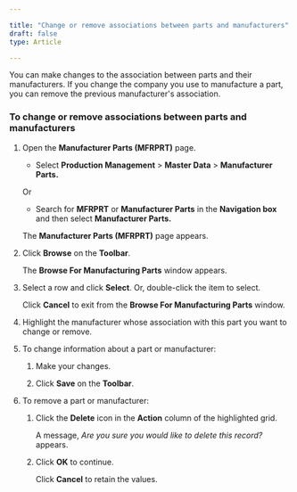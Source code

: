 ```yaml
---

title: "Change or remove associations between parts and manufacturers"
draft: false
type: Article

---
```


You can make changes to the association between parts and their manufacturers. If you change the company you use to manufacture a part, you can remove the previous manufacturer's association.

### To change or remove associations between parts and manufacturers

1. Open the **Manufacturer Parts (MFRPRT)** page.

    - Select **Production Management** > **Master Data** > **Manufacturer Parts.**

    Or

    - Search for **MFRPRT** or **Manufacturer Parts** in the **Navigation box** and then select **Manufacturer Parts.**

   The **Manufacturer Parts (MFRPRT)** page appears.

2. Click **Browse** on the **Toolbar**.

    The **Browse For Manufacturing Parts** window appears.

3. Select a row and click **Select**. Or, double-click the item to select.

    Click **Cancel** to exit from the **Browse For Manufacturing Parts** window.

4. Highlight the manufacturer whose association with this part you want to change or remove.

5. To change information about a part or manufacturer:

    1. Make your changes.

    2. Click **Save** on the **Toolbar**.

6. To remove a part or manufacturer:

    1. Click the **Delete** icon in the **Action** column of the highlighted grid.

        A message, *Are you sure you would like to delete this record?* appears.

    2. Click **OK** to continue.

        Click **Cancel** to retain the values.

​